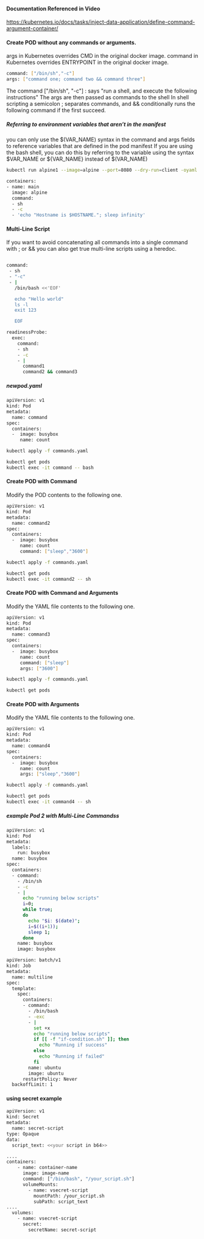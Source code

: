 #### Documentation Referenced in Video

https://kubernetes.io/docs/tasks/inject-data-application/define-command-argument-container/

#### Create POD without any commands or arguments.
args in Kubernetes overrides CMD in the original docker image.
command in Kubernetes overrides ENTRYPOINT in the original docker image.


```sh
command: ["/bin/sh","-c"]
args: ["command one; command two && command three"]
```
The command ["/bin/sh", "-c"] : says "run a shell, and execute the following instructions"
The args are then passed as commands to the shell
In shell scripting a semicolon ; separates commands, and && conditionally runs the following command if the first succeed.

##### Referring to environment variables that aren’t in the manifest
you can only use the $(VAR_NAME) syntax in the command and args fields to reference variables that are defined in the pod manifest
If you are using the bash shell, you can do this by referring to the variable using the syntax $VAR_NAME or ${VAR_NAME} instead of $(VAR_NAME)
```sh
kubectl run alpine1 --image=alpine --port=8080 --dry-run=client -oyaml --command -- sh -c "echo "hostname is $HOSTNAME."; sleep infinity" > alpine1.yaml

containers:
- name: main
  image: alpine
  command:
  - sh
  - -c
  - 'echo "Hostname is $HOSTNAME."; sleep infinity'
```

#### Multi-Line Script
If you want to avoid concatenating all commands into a single command with ; or && you can also get true multi-line scripts using a heredoc.
```sh

command: 
 - sh
 - "-c"
 - |
   /bin/bash <<'EOF'

   echo "Hello world"
   ls -l
   exit 123

   EOF
```
```sh
readinessProbe:
  exec:
    command:
    - sh
    - -c
    - |
      command1
      command2 && command3

```

##### newpod.yaml

```sh
apiVersion: v1
kind: Pod
metadata:
  name: command
spec:
  containers:
  -  image: busybox
     name: count
```
```sh
kubectl apply -f commands.yaml
```
```sh
kubectl get pods
kubectl exec -it command -- bash
```

#### Create POD with Command

Modify the POD contents to the following one.

```sh
apiVersion: v1
kind: Pod
metadata:
  name: command2
spec:
  containers:
  -  image: busybox
     name: count
     command: ["sleep","3600"]
```
```sh
kubectl apply -f commands.yaml
```
```sh
kubectl get pods
kubectl exec -it command2 -- sh
```

#### Create POD with Command and Arguments

Modify the YAML file contents to the following one.

```sh
apiVersion: v1
kind: Pod
metadata:
  name: command3
spec:
  containers:
  -  image: busybox
     name: count
     command: ["sleep"]
     args: ["3600"]
```
```sh
kubectl apply -f commands.yaml
```
```sh
kubectl get pods
```

#### Create POD with Arguments

Modify the YAML file contents to the following one.

```sh
apiVersion: v1
kind: Pod
metadata:
  name: command4
spec:
  containers:
  -  image: busybox
     name: count
     args: ["sleep","3600"]
```
```sh
kubectl apply -f commands.yaml
```
```sh
kubectl get pods
kubectl exec -it command4 -- sh
```
##### example Pod 2 with Multi-Line Commandss
```sh
apiVersion: v1
kind: Pod
metadata:
  labels:
    run: busybox
  name: busybox
spec:
  containers:
  - command:
    - /bin/sh
    - -c
    - |
      echo "running below scripts"
      i=0; 
      while true; 
      do 
        echo "$i: $(date)"; 
        i=$((i+1)); 
        sleep 1; 
      done
    name: busybox
    image: busybox
```
```sh
apiVersion: batch/v1
kind: Job
metadata:
  name: multiline
spec:
  template:
    spec:
      containers:
      - command:
        - /bin/bash
        - -exc
        - |
          set +x
          echo "running below scripts"
          if [[ -f "if-condition.sh" ]]; then
            echo "Running if success"
          else
            echo "Running if failed"
          fi
        name: ubuntu
        image: ubuntu
      restartPolicy: Never
  backoffLimit: 1
```
#### using secret example
```sh
apiVersion: v1
kind: Secret 
metadata:
  name: secret-script
type: Opaque
data:
  script_text: <<your script in b64>>

```
```sh
....
containers:
    - name: container-name
      image: image-name
      command: ["/bin/bash", "/your_script.sh"]
      volumeMounts:
        - name: vsecret-script
          mountPath: /your_script.sh
          subPath: script_text
....
  volumes:
    - name: vsecret-script
      secret:
        secretName: secret-script

```